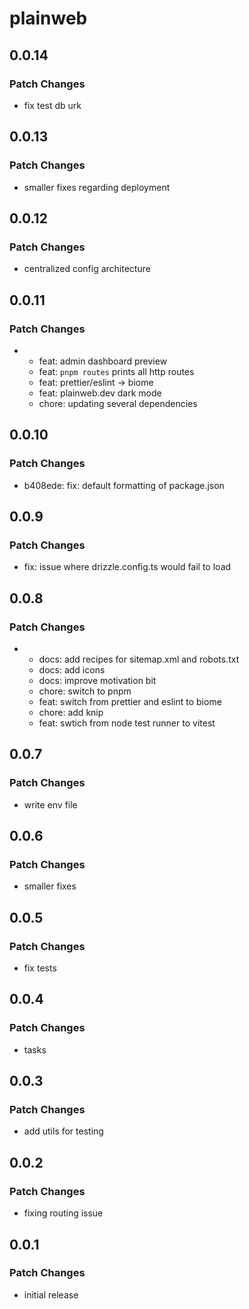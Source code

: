 # plainweb

## 0.0.14

### Patch Changes

- fix test db urk

## 0.0.13

### Patch Changes

- smaller fixes regarding deployment

## 0.0.12

### Patch Changes

- centralized config architecture

## 0.0.11

### Patch Changes

- - feat: admin dashboard preview
  - feat: `pnpm routes` prints all http routes
  - feat: prettier/eslint -> biome
  - feat: plainweb.dev dark mode
  - chore: updating several dependencies

## 0.0.10

### Patch Changes

- b408ede: fix: default formatting of package.json

## 0.0.9

### Patch Changes

- fix: issue where drizzle.config.ts would fail to load

## 0.0.8

### Patch Changes

- - docs: add recipes for sitemap.xml and robots.txt
  - docs: add icons
  - docs: improve motivation bit
  - chore: switch to pnpm
  - feat: switch from prettier and eslint to biome
  - chore: add knip
  - feat: swtich from node test runner to vitest

## 0.0.7

### Patch Changes

- write env file

## 0.0.6

### Patch Changes

- smaller fixes

## 0.0.5

### Patch Changes

- fix tests

## 0.0.4

### Patch Changes

- tasks

## 0.0.3

### Patch Changes

- add utils for testing

## 0.0.2

### Patch Changes

- fixing routing issue

## 0.0.1

### Patch Changes

- initial release
